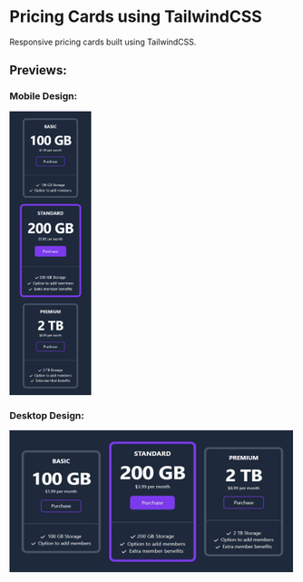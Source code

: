 # Pricing Cards using TailwindCSS

Responsive pricing cards built using TailwindCSS.

## Previews:

### Mobile Design:
<img src="design/pricing_cards_mobile.png" alt="Pricing Cards Mobile Design" height="500px"></img>

### Desktop Design:
<img src="design/pricing_cards_desktop.JPG" alt="Pricing Cards Desktop Design" width="500px" height="250px"></img>